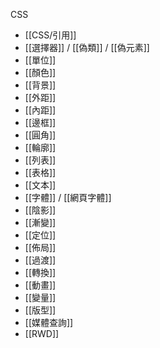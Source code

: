 CSS
- [[CSS/引用]]
- [[選擇器]] / [[偽類]] / [[偽元素]]
- [[單位]]
- [[顏色]]
- [[背景]]
- [[外距]]
- [[內距]]
- [[邊框]]
- [[圓角]]
- [[輪廓]]
- [[列表]]
- [[表格]]
- [[文本]]
- [[字體]] / [[網頁字體]]
- [[陰影]]
- [[漸變]]
- [[定位]]
- [[佈局]]
- [[過渡]]
- [[轉換]]
- [[動畫]]
- [[變量]]
- [[版型]]
- [[媒體查詢]]
- [[RWD]]
